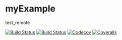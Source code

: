 # myExample
test_remote

[![Build Status](https://travis-ci.com/SunnyXu/myExample.jl.svg?branch=master)](https://travis-ci.com/SunnyXu/myExample.jl)
[![Build Status](https://ci.appveyor.com/api/projects/status/github/SunnyXu/myExample.jl?svg=true)](https://ci.appveyor.com/project/SunnyXu/myExample-jl)
[![Codecov](https://codecov.io/gh/SunnyXu/myExample.jl/branch/master/graph/badge.svg)](https://codecov.io/gh/SunnyXu/myExample.jl)
[![Coveralls](https://coveralls.io/repos/github/SunnyXu/myExample.jl/badge.svg?branch=master)](https://coveralls.io/github/SunnyXu/myExample.jl?branch=master)
